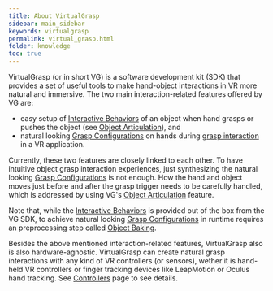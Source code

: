 ```yaml
---
title: About VirtualGrasp
sidebar: main_sidebar
keywords: virtualgrasp
permalink: virtual_grasp.html
folder: knowledge
toc: true
---
```


VirtualGrasp (or in short VG) is a software development kit (SDK) that provides a set of useful tools to make hand-object interactions in VR more natural and immersive. 
The two main interaction-related features offered by VG are:
* easy setup of <a href="#" data-toggle="tooltip" data-original-title="{{site.data.glossary.InteractiveBehaviors}}">Interactive Behaviors</a> 
of an object when hand grasps or pushes the object (see [Object Articulation](object_articulation.html)), and 
* natural looking <a href="#" data-toggle="tooltip" data-original-title="{{site.data.glossary.GraspConfiguration}}">Grasp Configurations</a> on hands during [grasp interaction](#grasp_interaction.html) in a VR application.

Currently, these two features are closely linked to each other. 
To have intuitive object grasp interaction experiences, just synthesizing the natural looking 
<a href="#" data-toggle="tooltip" data-original-title="{{site.data.glossary.GraspConfiguration}}">Grasp Configurations</a>
is not enough. How the hand and object moves just before and after the grasp trigger needs to be carefully handled, which is
addressed by using VG's [Object Articulation](object_articulation.html) feature.

Note that, while the <a href="#" data-toggle="tooltip" data-original-title="{{site.data.glossary.InteractiveBehaviors}}">Interactive Behaviors</a> is provided out of the box
from the VG SDK, 
to achieve natural looking <a href="#" data-toggle="tooltip" data-original-title="{{site.data.glossary.GraspConfiguration}}">Grasp Configurations</a> in runtime
requires an preprocessing step called [Object Baking](#object_baking.html).

Besides the above mentioned interaction-related features, VirtualGrasp also is also hardware-agnostic. VirtualGrasp can create natural grasp interactions 
with any kind of VR controllers (or sensors), wether it is hand-held VR controllers or finger tracking devices like LeapMotion or Oculus hand tracking.
 See [Controllers](controllers.html) page to see details.
